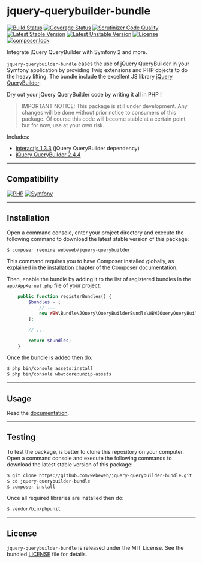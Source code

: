 jquery-querybuilder-bundle
==========================

[![Build Status](https://img.shields.io/travis/webeweb/jquery-querybuilder-bundle/master.svg?style=flat-square)](https://travis-ci.org/webeweb/jquery-querybuilder-bundle)
[![Coverage Status](https://img.shields.io/coveralls/webeweb/jquery-querybuilder-bundle/master.svg?style=flat-square)](https://coveralls.io/github/webeweb/jquery-querybuilder-bundle?branch=master)
[![Scrutinizer Code Quality](https://img.shields.io/scrutinizer/quality/g/webeweb/jquery-querybuilder-bundle/master.svg?style=flat-square)](https://scrutinizer-ci.com/g/webeweb/jquery-querybuilder-bundle/?branch=master)
[![Latest Stable Version](https://img.shields.io/packagist/v/webeweb/jquery-querybuilder-bundle.svg?style=flat-square)](https://packagist.org/packages/webeweb/jquery-querybuilder-bundle)
[![Latest Unstable Version](https://img.shields.io/packagist/vpre/webeweb/jquery-querybuilder-bundle.svg?style=flat-square)](https://packagist.org/packages/webeweb/jquery-querybuilder-bundle)
[![License](https://img.shields.io/packagist/l/webeweb/jquery-querybuilder-bundle.svg?style=flat-square)](https://packagist.org/packages/webeweb/jquery-querybuilder-bundle)
[![composer.lock](https://img.shields.io/badge/.lock-uncommited-important.svg?style=flat-square)](https://packagist.org/packages/webeweb/jquery-querybuilder-bundle)

Integrate jQuery QueryBuilder with Symfony 2 and more.

`jquery-querybuilder-bundle` eases the use of jQuery QueryBuilder in your
Symfony application by providing Twig extensions and PHP objects to do the
heavy lifting. The bundle include the excellent JS library
[jQuery QueryBuilder](https://querybuilder.js.org/).

Dry out your jQuery QueryBuilder code by writing it all in PHP !

> IMPORTANT NOTICE: This package is still under development. Any changes will be
> done without prior notice to consumers of this package. Of course this code
> will become stable at a certain point, but for now, use at your own risk.

Includes:

- [interactjs 1.3.3](http://interactjs.io/) (jQuery QueryBuilder dependency)
- [jQuery QueryBuilder 2.4.4](https://querybuilder.js.org/)

---

## Compatibility

[![PHP](https://img.shields.io/packagist/php-v/webeweb/jquery-querybuilder-bundle.svg?style=flat-square)](http://php.net)
[![Symfony](https://img.shields.io/badge/symfony-%5E2.7%7C%5E3.0%7C%5E4.0-brightness.svg?style=flat-square)](https://symfony.com)

---

## Installation

Open a command console, enter your project directory and execute the following
command to download the latest stable version of this package:

```bash
$ composer require webeweb/jquery-querybuilder
```

This command requires you to have Composer installed globally, as explained in
the [installation chapter](https://getcomposer.org/doc/00-intro.md) of the
Composer documentation.

Then, enable the bundle by adding it to the list of registered bundles
in the `app/AppKernel.php` file of your project:

```php
    public function registerBundles() {
        $bundles = [
            // ...
            new WBW\Bundle\JQuery\QueryBuilderBundle\WBWJQueryQueryBuilderBundle(),
        ];

        // ...

        return $bundles;
    }
```

Once the bundle is added then do:

```bash
$ php bin/console assets:install
$ php bin/console wbw:core:unzip-assets
```

---

## Usage

Read the [documentation](Resources/doc/index.md).

---

## Testing

To test the package, is better to clone this repository on your computer.
Open a command console and execute the following commands to download the latest
stable version of this package:

```bash
$ git clone https://github.com/webeweb/jquery-querybuilder-bundle.git
$ cd jquery-querybuilder-bundle
$ composer install
```

Once all required libraries are installed then do:

```bash
$ vendor/bin/phpunit
```

---

## License

`jquery-querybuilder-bundle` is released under the MIT License. See the bundled
[LICENSE](LICENSE) file for details.
